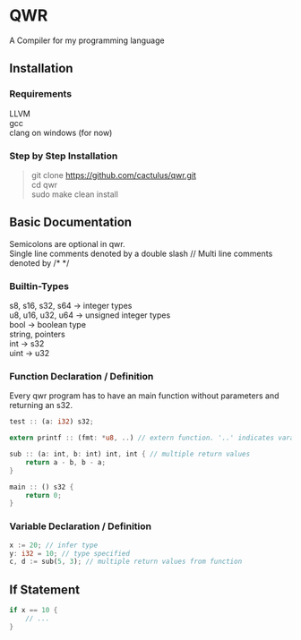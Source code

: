 # QWR
A Compiler for my programming language

## Installation
### Requirements
LLVM \
gcc \
clang on windows (for now)

### Step by Step Installation
> git clone https://github.com/cactulus/qwr.git \
> cd qwr \
> sudo make clean install

## Basic Documentation
Semicolons are optional in qwr. \
Single line comments denoted by a double slash //
Multi line comments denoted by /* */

### Builtin-Types
s8, s16, s32, s64 -> integer types \
u8, u16, u32, u64 -> unsigned integer types \
bool -> boolean type \
string, pointers \
int -> s32 \
uint -> u32

### Function Declaration / Definition
Every qwr program has to have an main function without parameters and returning an s32.
```Rust
test :: (a: i32) s32;

extern printf :: (fmt: *u8, ..) // extern function. '..' indicates varargs

sub :: (a: int, b: int) int, int { // multiple return values
    return a - b, b - a;
}

main :: () s32 {
    return 0;
}
```

### Variable Declaration / Definition
```Rust
x := 20; // infer type
y: i32 = 10; // type specified
c, d := sub(5, 3); // multiple return values from function
```

## If Statement
```Rust
if x == 10 {
    // ...
}
```

